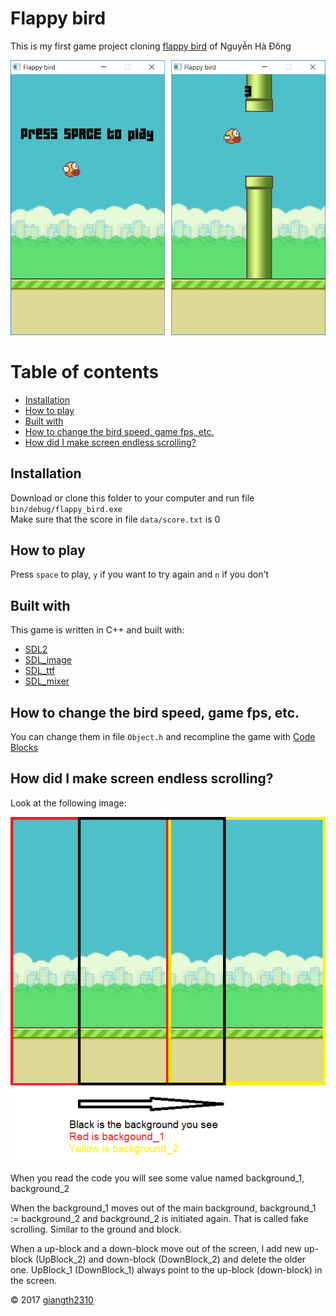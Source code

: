 # Flappy bird
This is my first game project cloning [flappy bird](https://en.wikipedia.org/wiki/Flappy_Bird) of Nguyễn Hà Đông

![screenshot](data/screenshot.png)

# Table of contents

* [Installation](#installation)
* [How to play](#how-to-play)
* [Built with](#built-with)
* [How to change the bird speed, game fps, etc.](#how-to-change-the-bird-speed-game-fps-etc)
* [How did I make screen endless scrolling?](#how-did-i-make-screen-endless-scrolling)

## Installation
Download or clone this folder to your computer and run file `bin/debug/flappy_bird.exe`  
Make sure that the score in file `data/score.txt` is 0
## How to play
Press `space` to play, `y` if you want to try again and `n` if you don't
## Built with
This game is written in C++ and built with:

* [SDL2](https://www.libsdl.org/index.php)
* [SDL_image](https://www.libsdl.org/projects/SDL_image/)
* [SDL_ttf](https://www.libsdl.org/projects/SDL_ttf/)
* [SDL_mixer](https://www.libsdl.org/projects/SDL_mixer/)

## How to change the bird speed, game fps, etc.
You can change them in file `Object.h` and recompline the game with [Code Blocks](http://www.codeblocks.org/)
## How did I make screen endless scrolling?
Look at the following image:

![back ground moving](data/bgmoving.png)

When you read the code you will see some value named background_1, background_2

When the background_1 moves out of the main background, background_1 := background_2 and background_2 is initiated again. That is called fake scrolling. Similar to the ground and block.

When a up-block and a down-block move out of the screen, I add new up-block (UpBlock_2) and down-block (DownBlock_2) and delete the older one. UpBlock_1 (DownBlock_1) always point to the up-block (down-block) in the screen.

&copy; 2017 [giangth2310](https://github.com/giangth2310)
